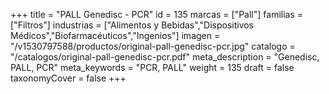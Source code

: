 +++
title = "PALL Genedisc - PCR"
id = 135
marcas = ["Pall"]
familias = ["Filtros"]
industrias = ["Alimentos y Bebidas","Dispositivos Médicos","Biofarmacéuticos","Ingenios"]
imagen = "/v1530797588/productos/original-pall-genedisc-pcr.jpg"
catalogo = "/catalogos/original-pall-genedisc-pcr.pdf"
meta_description = "Genedisc, PALL, PCR"
meta_keywords = "PCR, PALL"
weight = 135
draft = false
taxonomyCover = false
+++
